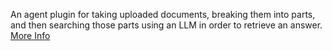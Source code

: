 An agent plugin for taking uploaded documents, breaking them into parts, and then searching those parts using an LLM in order to retrieve an answer. <a class="text-sm underline hover:text-primary" href="https://promptpanel.com/documentation/document-lookup-rag/" target="_new">More Info</a>
